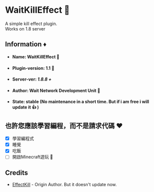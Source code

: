 # WaitKillEffect 🍔
A simple kill effect plugin.    
Works on 1.8 server    


## Information ♦
- ####   Name: WaitKillEffect  🥖
+ ####   Plugin-version: 1.1 🍗
+ ####   Server-ver: *1.8.8 +* 
+ ####   Author: Wait Network Development Unit  🙈
+ ####   State: stable (No maintenance in a short time. But if i am free i will update it :+1: )

## __也許您應該學習編程，而不是請求代碼__ ❤
 - [x] 學習編程式
 - [x] 睡覺
 - [x] 吃飯
 - [ ] 開啟Minecraft遊玩 🥵

## Credits
 + [EffectKill](https://github.com/Souyard/EffectKill) - Origin Author. But it doesn't update now.